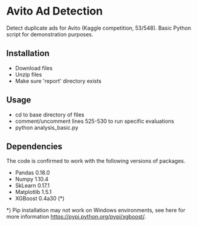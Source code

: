 # Avito Ad Detection
Detect duplicate ads for Avito (Kaggle competition, 53/548). Basic Python script for demonstration purposes.

## Installation
- Download files
- Unzip files
- Make sure 'report' directory exists

## Usage
- cd to base directory of files
- comment/uncomment lines 525-530 to run specific evaluations
- python analysis_basic.py

## Dependencies
The code is confirmed to work with the following versions of packages.
- Pandas 0.18.0
- Numpy 1.10.4
- SkLearn 0.17.1
- Matplotlib 1.5.1
- XGBoost 0.4a30 (*)

*) Pip installation may not work on Windows environments, see here for more information https://pypi.python.org/pypi/xgboost/.
